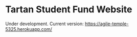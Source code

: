 # Tartan Student Fund Website

Under development. Current version: https://agile-temple-5325.herokuapp.com/
